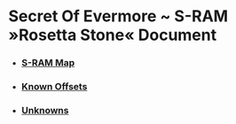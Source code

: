 ﻿# Secret Of Evermore ~ S-RAM »Rosetta Stone« Document 

* ### [S-RAM Map](Markdown/S-RAM.md)
* ### [Known Offsets](Markdown/Offsets.md)
* ### [Unknowns](Markdown/Unknowns.md)
